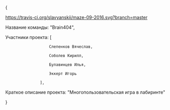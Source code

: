 {

   https://travis-ci.org/slavyanskii/maze-09-2016.svg?branch=master

   Название команды: "Brain404",
   
   Участники проекта: [
   
                       Слепенков Вячеслав,
                       
                       Соболев Кирилл,
                       
                       Булавинцев Илья,
                       
                       Эккерт Игорь    
                       
                   ],
                   
   Краткое описание проекта: "Многопользовательская игра в лабиринте"
   
}
